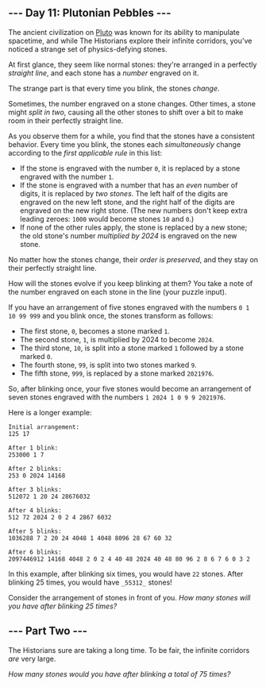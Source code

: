﻿
## --- Day 11: Plutonian Pebbles ---

The ancient civilization on  [Pluto](https://adventofcode.com/2019/day/20)  was known for its ability to manipulate spacetime, and while The Historians explore their infinite corridors, you've noticed a strange set of physics-defying stones.

At first glance, they seem like normal stones: they're arranged in a perfectly  _straight line_, and each stone has a  _number_  engraved on it.

The strange part is that every time you  blink, the stones  _change_.

Sometimes, the number engraved on a stone changes. Other times, a stone might  _split in two_, causing all the other stones to shift over a bit to make room in their perfectly straight line.

As you observe them for a while, you find that the stones have a consistent behavior. Every time you blink, the stones each  _simultaneously_  change according to the  _first applicable rule_  in this list:

-   If the stone is engraved with the number  `0`, it is replaced by a stone engraved with the number  `1`.
-   If the stone is engraved with a number that has an  _even_  number of digits, it is replaced by  _two stones_. The left half of the digits are engraved on the new left stone, and the right half of the digits are engraved on the new right stone. (The new numbers don't keep extra leading zeroes:  `1000`  would become stones  `10`  and  `0`.)
-   If none of the other rules apply, the stone is replaced by a new stone; the old stone's number  _multiplied by 2024_  is engraved on the new stone.

No matter how the stones change, their  _order is preserved_, and they stay on their perfectly straight line.

How will the stones evolve if you keep blinking at them? You take a note of the number engraved on each stone in the line (your puzzle input).

If you have an arrangement of five stones engraved with the numbers  `0 1 10 99 999`  and you blink once, the stones transform as follows:

-   The first stone,  `0`, becomes a stone marked  `1`.
-   The second stone,  `1`, is multiplied by 2024 to become  `2024`.
-   The third stone,  `10`, is split into a stone marked  `1`  followed by a stone marked  `0`.
-   The fourth stone,  `99`, is split into two stones marked  `9`.
-   The fifth stone,  `999`, is replaced by a stone marked  `2021976`.

So, after blinking once, your five stones would become an arrangement of seven stones engraved with the numbers  `1 2024 1 0 9 9 2021976`.

Here is a longer example:

```
Initial arrangement:
125 17

After 1 blink:
253000 1 7

After 2 blinks:
253 0 2024 14168

After 3 blinks:
512072 1 20 24 28676032

After 4 blinks:
512 72 2024 2 0 2 4 2867 6032

After 5 blinks:
1036288 7 2 20 24 4048 1 4048 8096 28 67 60 32

After 6 blinks:
2097446912 14168 4048 2 0 2 4 40 48 2024 40 48 80 96 2 8 6 7 6 0 3 2

```

In this example, after blinking six times, you would have  `22`  stones. After blinking 25 times, you would have  `_55312_`  stones!

Consider the arrangement of stones in front of you.  _How many stones will you have after blinking 25 times?_


## --- Part Two ---

The Historians sure are taking a long time. To be fair, the infinite corridors  _are_  very large.

_How many stones would you have after blinking a total of 75 times?_